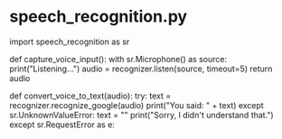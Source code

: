 # speech_recognition.py

import speech_recognition as sr

def capture_voice_input():
    with sr.Microphone() as source:
        print("Listening...")
        audio = recognizer.listen(source, timeout=5)
    return audio

def convert_voice_to_text(audio):
    try:
        text = recognizer.recognize_google(audio)
        print("You said: " + text)
    except sr.UnknownValueError:
        text = ""
        print("Sorry, I didn't understand that.")
    except sr.RequestError as e:
